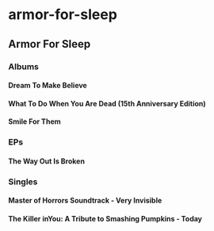 # armor-for-sleep

## Armor For Sleep

### Albums

#### Dream To Make Believe

#### What To Do When You Are Dead (15th Anniversary Edition)

#### Smile For Them

### EPs

#### The Way Out Is Broken

### Singles

#### Master of Horrors Soundtrack - Very Invisible

#### The Killer inYou: A Tribute to Smashing Pumpkins - Today

